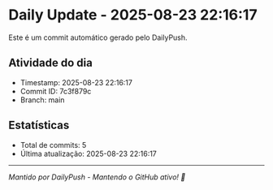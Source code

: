 # Daily Update - 2025-08-23 22:16:17

Este é um commit automático gerado pelo DailyPush.

## Atividade do dia
- Timestamp: 2025-08-23 22:16:17
- Commit ID: 7c3f879c
- Branch: main

## Estatísticas
- Total de commits: 5
- Última atualização: 2025-08-23 22:16:17

---
*Mantido por DailyPush - Mantendo o GitHub ativo! 🚀*
